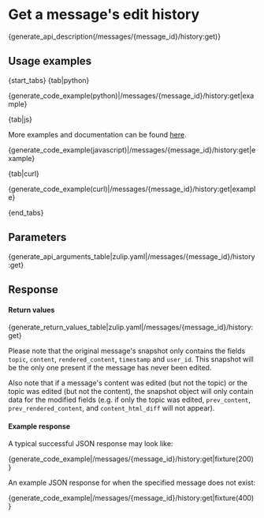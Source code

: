 # Get a message's edit history

{generate_api_description(/messages/{message_id}/history:get)}

## Usage examples

{start_tabs}
{tab|python}

{generate_code_example(python)|/messages/{message_id}/history:get|example}

{tab|js}

More examples and documentation can be found [here](https://github.com/zulip/zulip-js).

{generate_code_example(javascript)|/messages/{message_id}/history:get|example}

{tab|curl}

{generate_code_example(curl)|/messages/{message_id}/history:get|example}

{end_tabs}

## Parameters

{generate_api_arguments_table|zulip.yaml|/messages/{message_id}/history:get}

## Response

#### Return values

{generate_return_values_table|zulip.yaml|/messages/{message_id}/history:get}

Please note that the original message's snapshot only contains the fields
`topic`, `content`, `rendered_content`, `timestamp` and `user_id`. This
snapshot will be the only one present if the message has never been edited.

Also note that if a message's content was edited (but not the topic)
or the topic was edited (but not the content), the snapshot object
will only contain data for the modified fields (e.g. if only the topic
was edited, `prev_content`, `prev_rendered_content`, and
`content_html_diff` will not appear).

#### Example response

A typical successful JSON response may look like:

{generate_code_example|/messages/{message_id}/history:get|fixture(200)}

An example JSON response for when the specified message does not exist:

{generate_code_example|/messages/{message_id}/history:get|fixture(400)}

